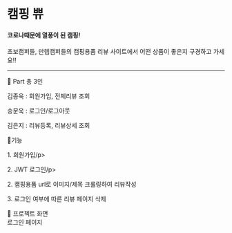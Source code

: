 # 캠핑 쀼
#### 코로나때문에 열풍이 된 캠핑! 
초보캠퍼들, 만렙캠퍼들의 캠핑용품 리뷰 사이트에서 어떤 상품이 좋은지 구경하고 가세요!!

<hr>

🤠 Part
총 3인 <br>
<p>김종욱 : 회원가입, 전체리뷰 조회</p>
<p>송문욱 : 로그인/로그아웃</p>
<p>김은지 : 리뷰등록, 리뷰상세 조회</p>

🚀기능 <br>
<p>1. 회원가입/p>
<p>2. JWT 로그인/p>  
<p>2. 캠핑용품 url로 이미지/제목 크롤링하여 리뷰작성</p>
<p>3. 로그인 여부에 따른 리뷰 페이지 삭제</p>

🦄 프로젝트 화면 <br>
로그인 페이지

